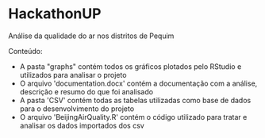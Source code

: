 # HackathonUP
Análise da qualidade do ar nos distritos de Pequim

Conteúdo:
- A pasta "graphs" contém todos os gráficos plotados pelo RStudio e utilizados para analisar o projeto
- O arquivo 'documentation.docx' contém a documentação com a análise, descrição e resumo do que foi analisado
- A pasta 'CSV' contém todas as tabelas utilizadas como base de dados para o desenvolvimento do projeto
- O arquivo 'BeijingAirQuality.R' contém o código utilizado para tratar e analisar os dados importados dos csv
